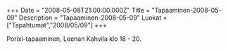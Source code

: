 +++
Date = "2008-05-08T21:00:00.000Z"
Title = "Tapaaminen-2008-05-09"
Description = "Tapaaminen-2008-05-09"
Luokat = ["Tapahtumat","2008/05/09"]
+++

Porixi-tapaaminen, Leenan Kahvila klo 18 - 20.


